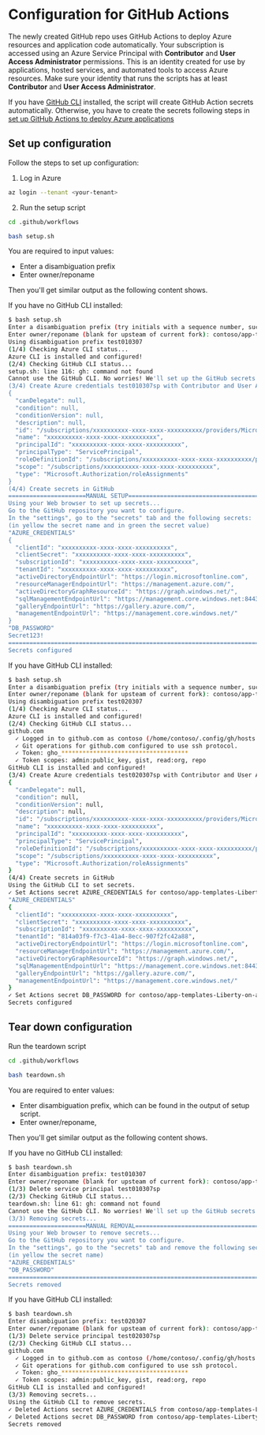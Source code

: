 # Configuration for GitHub Actions

The newly created GitHub repo uses GitHub Actions to deploy Azure resources and application code automatically. Your subscription is accessed using an Azure Service Principal with **Contributor** and **User Access Administrator** permissions. This is an identity created for use by applications, hosted services, and automated tools to access Azure resources. Make sure your identity that runs the scripts has at least **Contributor** and **User Access Administrator**. 

If you have [GitHub CLI](https://cli.github.com/) installed, the script will create GitHub Action secrets automatically. Otherwise, you have to create the secrets following steps in [set up GitHub Actions to deploy Azure applications](https://github.com/Azure/actions-workflow-samples/blob/master/assets/create-secrets-for-GitHub-workflows.md)

## Set up configuration

Follow the steps to set up configuration:

1. Log in Azure

```bash
az login --tenant <your-tenant>
```

2. Run the setup script

```bash
cd .github/workflows

bash setup.sh
```

You are required to input values:

* Enter a disambiguation prefix
* Enter owner/reponame

Then you'll get similar output as the following content shows.

If you have no GitHub CLI installed:

```bash
$ bash setup.sh
Enter a disambiguation prefix (try initials with a sequence number, such as ejb01): test01
Enter owner/reponame (blank for upsteam of current fork): contoso/app-templates-Liberty-on-aks
Using disambiguation prefix test010307
(1/4) Checking Azure CLI status...
Azure CLI is installed and configured!
(2/4) Checking GitHub CLI status...
setup.sh: line 116: gh: command not found
Cannot use the GitHub CLI. No worries! We'll set up the GitHub secrets manually.
(3/4) Create Azure credentials test010307sp with Contributor and User Access Administrator role in subscription scope.
{
  "canDelegate": null,
  "condition": null,
  "conditionVersion": null,
  "description": null,
  "id": "/subscriptions/xxxxxxxxxx-xxxx-xxxx-xxxxxxxxxx/providers/Microsoft.Authorization/roleAssignments/xxxxxxxxxx-xxxx-xxxx-xxxxxxxxxx",
  "name": "xxxxxxxxxx-xxxx-xxxx-xxxxxxxxxx",
  "principalId": "xxxxxxxxxx-xxxx-xxxx-xxxxxxxxxx",
  "principalType": "ServicePrincipal",
  "roleDefinitionId": "/subscriptions/xxxxxxxxxx-xxxx-xxxx-xxxxxxxxxx/providers/Microsoft.Authorization/roleDefinitions/18d7d88d-d35e-4fb5-a5c3-7773c20a72d9",
  "scope": "/subscriptions/xxxxxxxxxx-xxxx-xxxx-xxxxxxxxxx",
  "type": "Microsoft.Authorization/roleAssignments"
}
(4/4) Create secrets in GitHub
======================MANUAL SETUP======================================
Using your Web browser to set up secrets...
Go to the GitHub repository you want to configure.
In the "settings", go to the "secrets" tab and the following secrets:
(in yellow the secret name and in green the secret value)
"AZURE_CREDENTIALS"
{
  "clientId": "xxxxxxxxxx-xxxx-xxxx-xxxxxxxxxx",
  "clientSecret": "xxxxxxxxxx-xxxx-xxxx-xxxxxxxxxx",
  "subscriptionId": "xxxxxxxxxx-xxxx-xxxx-xxxxxxxxxx",
  "tenantId": "xxxxxxxxxx-xxxx-xxxx-xxxxxxxxxx",
  "activeDirectoryEndpointUrl": "https://login.microsoftonline.com",
  "resourceManagerEndpointUrl": "https://management.azure.com/",
  "activeDirectoryGraphResourceId": "https://graph.windows.net/",
  "sqlManagementEndpointUrl": "https://management.core.windows.net:8443/",
  "galleryEndpointUrl": "https://gallery.azure.com/",
  "managementEndpointUrl": "https://management.core.windows.net/"
}
"DB_PASSWORD"
Secret123!
========================================================================
Secrets configured

```

If you have GitHub CLI installed:

```bash
$ bash setup.sh
Enter a disambiguation prefix (try initials with a sequence number, such as ejb01): test02
Enter owner/reponame (blank for upsteam of current fork): contoso/app-templates-Liberty-on-aks
Using disambiguation prefix test020307
(1/4) Checking Azure CLI status...
Azure CLI is installed and configured!
(2/4) Checking GitHub CLI status...
github.com
  ✓ Logged in to github.com as contoso (/home/contoso/.config/gh/hosts.yml)
  ✓ Git operations for github.com configured to use ssh protocol.
  ✓ Token: gho_************************************
  ✓ Token scopes: admin:public_key, gist, read:org, repo
GitHub CLI is installed and configured!
(3/4) Create Azure credentials test020307sp with Contributor and User Access Administrator role in subscription scope.
{
  "canDelegate": null,
  "condition": null,
  "conditionVersion": null,
  "description": null,
  "id": "/subscriptions/xxxxxxxxxx-xxxx-xxxx-xxxxxxxxxx/providers/Microsoft.Authorization/roleAssignments/xxxxxxxxxx-xxxx-xxxx-xxxxxxxxxx",
  "name": "xxxxxxxxxx-xxxx-xxxx-xxxxxxxxxx",
  "principalId": "xxxxxxxxxx-xxxx-xxxx-xxxxxxxxxx",
  "principalType": "ServicePrincipal",
  "roleDefinitionId": "/subscriptions/xxxxxxxxxx-xxxx-xxxx-xxxxxxxxxx/providers/Microsoft.Authorization/roleDefinitions/18d7d88d-d35e-4fb5-a5c3-7773c20a72d9",
  "scope": "/subscriptions/xxxxxxxxxx-xxxx-xxxx-xxxxxxxxxx",
  "type": "Microsoft.Authorization/roleAssignments"
}
(4/4) Create secrets in GitHub
Using the GitHub CLI to set secrets.
✓ Set Actions secret AZURE_CREDENTIALS for contoso/app-templates-Liberty-on-aks
"AZURE_CREDENTIALS"
{
  "clientId": "xxxxxxxxxx-xxxx-xxxx-xxxxxxxxxx",
  "clientSecret": "xxxxxxxxxx-xxxx-xxxx-xxxxxxxxxx",
  "subscriptionId": "xxxxxxxxxx-xxxx-xxxx-xxxxxxxxxx",
  "tenantId": "814a03f9-f7c3-41a4-8ecc-907f2fc42a88",
  "activeDirectoryEndpointUrl": "https://login.microsoftonline.com",
  "resourceManagerEndpointUrl": "https://management.azure.com/",
  "activeDirectoryGraphResourceId": "https://graph.windows.net/",
  "sqlManagementEndpointUrl": "https://management.core.windows.net:8443/",
  "galleryEndpointUrl": "https://gallery.azure.com/",
  "managementEndpointUrl": "https://management.core.windows.net/"
}
✓ Set Actions secret DB_PASSWORD for contoso/app-templates-Liberty-on-aks
Secrets configured
```

## Tear down configuration

Run the teardown script

```bash
cd .github/workflows

bash teardown.sh
```

You are required to enter values:
* Enter disambiguation prefix, which can be found in the output of setup script.
* Enter owner/reponame,

Then you'll get similar output as the following content shows.

If you have no GitHub CLI installed:

```bash
$ bash teardown.sh 
Enter disambiguation prefix: test010307
Enter owner/reponame (blank for upsteam of current fork): contoso/app-templates-Liberty-on-aks
(1/3) Delete service principal test010307sp
(2/3) Checking GitHub CLI status...
teardown.sh: line 61: gh: command not found
Cannot use the GitHub CLI. No worries! We'll set up the GitHub secrets manually.
(3/3) Removing secrets...
======================MANUAL REMOVAL======================================
Using your Web browser to remove secrets...
Go to the GitHub repository you want to configure.
In the "settings", go to the "secrets" tab and remove the following secrets:
(in yellow the secret name)
"AZURE_CREDENTIALS"
"DB_PASSWORD"
========================================================================
Secrets removed
```

If you have GitHub CLI installed:

```bash
$ bash teardown.sh
Enter disambiguation prefix: test020307
Enter owner/reponame (blank for upsteam of current fork): contoso/app-templates-Liberty-on-aks
(1/3) Delete service principal test020307sp
(2/3) Checking GitHub CLI status...
github.com
  ✓ Logged in to github.com as contoso (/home/contoso/.config/gh/hosts.yml)
  ✓ Git operations for github.com configured to use ssh protocol.
  ✓ Token: gho_************************************
  ✓ Token scopes: admin:public_key, gist, read:org, repo
GitHub CLI is installed and configured!
(3/3) Removing secrets...
Using the GitHub CLI to remove secrets.
✓ Deleted Actions secret AZURE_CREDENTIALS from contoso/app-templates-Liberty-on-aks
✓ Deleted Actions secret DB_PASSWORD from contoso/app-templates-Liberty-on-aks
Secrets removed
```